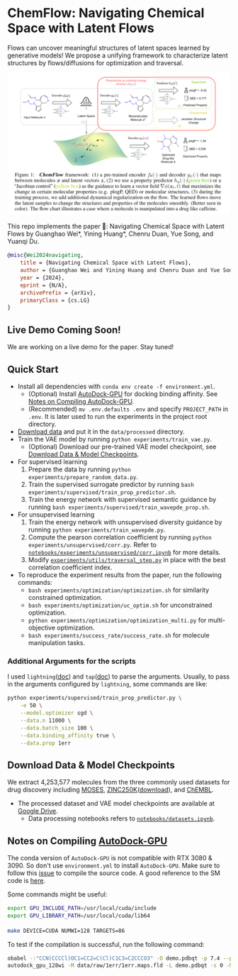# ChemFlow: Navigating Chemical Space with Latent Flows

Flows can uncover meaningful structures of latent spaces learned by generative models!
We propose a unifying framework to characterize latent structures by flows/diffusions for optimization and traversal.

![](ChemFlow-Fig.png)

This repo implements the paper 🔗: Navigating Chemical Space with Latent Flows by Guanghao Wei*, Yining Huang*, Chenru
Duan, Yue Song, and Yuanqi Du.

```bibtex
@misc{Wei2024navigating,
    title = {Navigating Chemical Space with Latent Flows},
    author = {Guanghao Wei and Yining Huang and Chenru Duan and Yue Song and Yuanqi Du},
    year = {2024},
    eprint = {N/A},
    archivePrefix = {arXiv},
    primaryClass = {cs.LG}
}
```

## Live Demo Coming Soon!

We are working on a live demo for the paper. Stay tuned!

## Quick Start

* Install all dependencies with `conda env create -f environment.yml`.
    * (Optional) Install [AutoDock-GPU](https://github.com/ccsb-scripps/AutoDock-GPU)      for docking binding affinity.
      See [Notes on Compiling AutoDock-GPU](#notes-on-compiling-autodock-gpu).
    * (Recommended) `mv .env.defaults .env` and specify `PROJECT_PATH` in `.env`. It is later used to run the
      experiments in the project root directory.
* [Download data](#download-data--model-checkpoints) and put it in the `data/processed` directory.
* Train the VAE model by running `python experiments/train_vae.py`.
    * (Optional) Download our pre-trained VAE model checkpoint,
      see [Download Data & Model Checkpoints](#download-data--model-checkpoints).
* For supervised learning
    1. Prepare the data by running `python experiments/prepare_random_data.py`.
    2. Train the supervised surrogate predictor by running `bash experiments/supervised/train_prop_predictor.sh`.
    3. Train the energy network with supervised semantic guidance by
       running `bash experiments/supervised/train_wavepde_prop.sh`.
* For unsupervised learning
    1. Train the energy network with unsupervised diversity guidance by running `python experiments/train_wavepde.py`.
    2. Compute the pearson correlation coefficient by running `python experiments/unsupervised/corr.py`. Refer
       to [`notebooks/experiments/unsupervised/corr.ipynb`](notebooks/experiments/unsupervised/corr.ipynb) for more
       details.
    3. Modify [`experiments/utils/traversal_step.py`](experiments/utils/traversal_step.py) in place with the best
       correlation coefficient index.
* To reproduce the experiment results from the paper, run the following commands:
    * `bash experiments/optimization/optimization.sh` for similarity constrained optimization.
    * `bash experiments/optimization/uc_optim.sh` for unconstrained optimization.
    * `python experiments/optimization/optimization_multi.py` for multi-objective optimization.
    * `bash experiments/success_rate/success_rate.sh` for molecule manipulation tasks.

### Additional Arguments for the scripts

I used `lightning`([doc](https://lightning.ai/docs/pytorch/stable/cli/lightning_cli.html))
and `tap`([doc](https://github.com/swansonk14/typed-argument-parser)) to parse the arguments.
Usually, to pass in the arguments configured by `lightning`, some commands are like:

```bash
python experiments/supervised/train_prop_predictor.py \
    -e 50 \
    --model.optimizer sgd \
    --data.n 11000 \
    --data.batch_size 100 \
    --data.binding_affinity true \
    --data.prop 1err
```

## Download Data & Model Checkpoints

We extract 4,253,577 molecules from the three commonly used datasets for drug discovery
including [MOSES](https://github.com/molecularsets/moses), [ZINC250K](https://zinc.docking.org/)([download](https://www.kaggle.com/datasets/basu369victor/zinc250k/data)),
and [ChEMBL](https://www.ebi.ac.uk/chembl/).

* The processed dataset and VAE model checkpoints are available
  at [Google Drive](https://drive.google.com/drive/folders/1_FykJJNq0Qun7_e8-hlg2zvfkNkWJhe9?usp=sharing).
    * Data processing notebooks refers to [`notebooks/datasets.ipynb`](notebooks/datasets.ipynb).

## Notes on Compiling [AutoDock-GPU](https://github.com/ccsb-scripps/AutoDock-GPU)

The conda version of `AutoDock-GPU` is not compatible with RTX 3080 & 3090.
So don't use `environment.yml` to install `AutoDock-GPU`.
Make sure to follow this [issue](https://github.com/ccsb-scripps/AutoDock-GPU/issues/172#issuecomment-1010263229) to
compile the source code.
A good reference to the SM code
is [here](https://arnon.dk/matching-sm-architectures-arch-and-gencode-for-various-nvidia-cards/).

Some commands might be useful:

```bash
export GPU_INCLUDE_PATH=/usr/local/cuda/include
export GPU_LIBRARY_PATH=/usr/local/cuda/lib64

make DEVICE=CUDA NUMWI=128 TARGETS=86
```

To test if the compilation is successful, run the following command:

```bash
obabel -:"CCN(CCCCl)OC1=CC2=C(Cl)C1C3=C2CCCO3" -O demo.pdbqt -p 7.4 --partialcharge gasteiger --gen3d
autodock_gpu_128wi -M data/raw/1err/1err.maps.fld -L demo.pdbqt -s 0 -N demo
```
